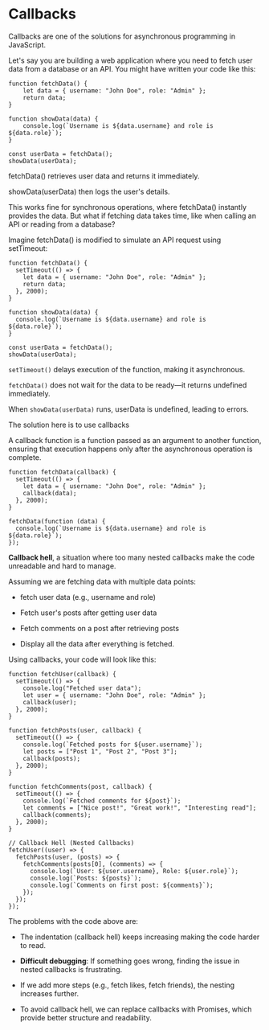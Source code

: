 # Callbacks

Callbacks are one of the solutions for asynchronous programming in JavaScript.

Let's say you are building a web application where you need to fetch user data from a database or an API. You might have written your code like this:

```
function fetchData() {
    let data = { username: "John Doe", role: "Admin" };
    return data;
}

function showData(data) {
    console.log(`Username is ${data.username} and role is ${data.role}`);
}

const userData = fetchData();
showData(userData);
```

fetchData() retrieves user data and returns it immediately.

showData(userData) then logs the user's details.

This works fine for synchronous operations, where fetchData() instantly provides the data. But what if fetching data takes time, like when calling an API or reading from a database?

Imagine fetchData() is modified to simulate an API request using setTimeout:

```
function fetchData() {
  setTimeout(() => {
    let data = { username: "John Doe", role: "Admin" };
    return data;
  }, 2000);
}

function showData(data) {
  console.log(`Username is ${data.username} and role is ${data.role}`);
}

const userData = fetchData();
showData(userData);
```

`setTimeout()` delays execution of the function, making it asynchronous.

`fetchData()` does not wait for the data to be ready—it returns undefined immediately.

When `showData(userData)` runs, userData is undefined, leading to errors.

The solution here is to use callbacks

A callback function is a function passed as an argument to another function, ensuring that execution happens only after the asynchronous operation is complete.

```
function fetchData(callback) {
  setTimeout(() => {
    let data = { username: "John Doe", role: "Admin" };
    callback(data);
  }, 2000);
}

fetchData(function (data) {
  console.log(`Username is ${data.username} and role is ${data.role}`);
});
```


__Callback hell__, a situation where too many nested callbacks make the code unreadable and hard to manage.

Assuming we are fetching data with multiple data points:

- fetch user data (e.g., username and role)

- Fetch user's posts after getting user data

- Fetch comments on a post after retrieving posts

- Display all the data after everything is fetched.

Using callbacks, your code will look like this:

```
function fetchUser(callback) {
  setTimeout(() => {
    console.log("Fetched user data");
    let user = { username: "John Doe", role: "Admin" };
    callback(user);
  }, 2000);
}

function fetchPosts(user, callback) {
  setTimeout(() => {
    console.log(`Fetched posts for ${user.username}`);
    let posts = ["Post 1", "Post 2", "Post 3"];
    callback(posts);
  }, 2000);
}

function fetchComments(post, callback) {
  setTimeout(() => {
    console.log(`Fetched comments for ${post}`);
    let comments = ["Nice post!", "Great work!", "Interesting read"];
    callback(comments);
  }, 2000);
}

// Callback Hell (Nested Callbacks)
fetchUser((user) => {
  fetchPosts(user, (posts) => {
    fetchComments(posts[0], (comments) => {
      console.log(`User: ${user.username}, Role: ${user.role}`);
      console.log(`Posts: ${posts}`);
      console.log(`Comments on first post: ${comments}`);
    });
  });
});
```

The problems with the code above are:

- The indentation (callback hell) keeps increasing making the code harder to read.

- __Difficult debugging__: If something goes wrong, finding the issue in nested callbacks is frustrating.

- If we add more steps (e.g., fetch likes, fetch friends), the nesting increases further.

- To avoid callback hell, we can replace callbacks with Promises, which provide better structure and readability.